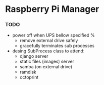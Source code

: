 # Raspberry Pi Manager

### TODO

- power off when UPS bellow specified %
    - remove external drive safely
    - gracefully terminates sub processes
- desing SubProcess class to attend:
    - django server
    - static files (images) server
    - samba (on external drive)
    - ramdisk
    - octoprint
